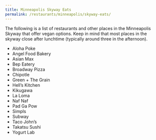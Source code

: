 ```yaml
---
title: Minneapolis Skyway Eats
permalink: /restaurants/minneapolis/skyway-eats/
---
```




The following is a list of restaurants and other places in the
Minneapolis Skyway that offer vegan options. Keep in mind that most
places in the skyway close after lunchtime (typically around three in
the afternoon).

* Aloha Poke
* Angel Food Bakery
* Asian Max
* Bep Eatery
* Broadway Pizza
* Chipotle
* Green + The Grain
* Hell’s Kitchen
* Kikugawa
* La Loma
* Naf Naf
* Pad Ga Pow
* Simpls
* Subway
* Taco John’s
* Takatsu Sushi
* Yogurt Lab
